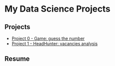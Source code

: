 # My Data Science Projects

## Projects
* [ Project 0 - Game: guess the number](https://github.com/wancraig/sf_data_science_pro/tree/main/Project%200%20-%20Final%20Task)
* [ Project 1 - HeadHunter: vacancies analysis](https://github.com/wancraig/sf_data_science_pro/tree/main/Project%201%20-%20%D0%90%D0%BD%D0%B0%D0%BB%D0%B8%D0%B7%20%D1%80%D0%B5%D0%B7%D1%8E%D0%BC%D0%B5%20%D0%B8%D0%B7%20HeadHunter)

## Resume
